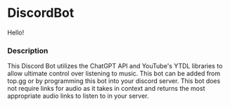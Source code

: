 # DiscordBot

Hello! 

### Description

This Discord Bot utilizes the ChatGPT API and YouTube's YTDL libraries to allow ultimate control over listening to music. This bot can be added from top.gg or by programming this bot into your discord server. This bot does not require links for audio as it takes in context and returns the most appropriate audio links to listen to in your server. 
